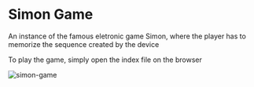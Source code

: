 # Simon Game

An instance of the famous eletronic game Simon, where the player has to memorize the sequence created by the device

To play the game, simply open the index file on the browser

![simon-game](https://github.com/gabrielgsa/simon-game/public/simon-game.PNG)
